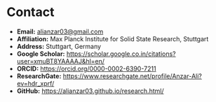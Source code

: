# Contact

- **Email:** alianzar03@gmail.com  
- **Affiliation:** Max Planck Institute for Solid State Research, Stuttgart 
- **Address:** Stuttgart, Germany  
- **Google Scholar:** https://scholar.google.co.in/citations?user=xmuBT8YAAAAJ&hl=en/  
- **ORCID:** https://orcid.org/0000-0002-6390-7211 
- **ResearchGate:** https://www.researchgate.net/profile/Anzar-Ali?ev=hdr_xprf/  
- **GitHub:** https://alianzar03.github.io/research.html/
